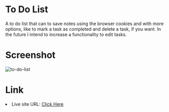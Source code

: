 <h1>To Do List</h1>
A to do list that can to save notes using the browser cookies and with more options, like to mark a task as completed and delete a task, if you want. In the future I intend to increase a functionality to edit tasks.

<h1>Screenshot</h1>

![to-do-list](https://github.com/diogo-s4ntos/To-Do-List/assets/117995697/5e5f829b-7ec1-4d32-997b-1fb52727feb6)

<h1>Link</h1>
<li>Live site URL: <a href="">Click Here</a></li>
